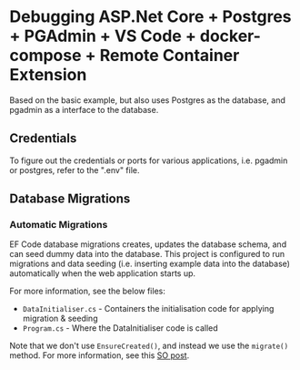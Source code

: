 # Debugging ASP.Net Core + Postgres + PGAdmin + VS Code + docker-compose + Remote Container Extension

Based on the basic example, but also uses Postgres as the database, and pgadmin as a interface to the database.

## Credentials

To figure out the credentials or ports for various applications, i.e. pgadmin or postgres, refer to the ".env" file.

## Database Migrations

### Automatic Migrations

EF Code database migrations creates, updates the database schema, and can seed dummy data into the database. This project is configured to run migrations and data seeding (i.e. inserting example data into the database) automatically when the web application starts up.

For more information, see the below files:
* `DataInitialiser.cs` - Containers the initialisation code for applying migration & seeding
* `Program.cs` - Where the DataInitialiser code is called

Note that we don't use `EnsureCreated()`, and instead we use the `migrate()` method. For more information, see this [SO post](https://thedatafarm.com/data-access/ef7-ensurecreated-vs-migrate-methods/).